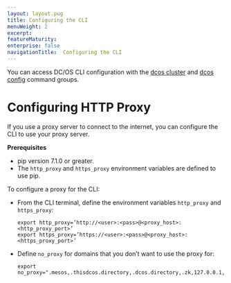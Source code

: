 ```yaml
---
layout: layout.pug
title: Configuring the CLI
menuWeight: 2
excerpt:
featureMaturity:
enterprise: false
navigationTitle:  Configuring the CLI
---
```


<!-- This source repo for this topic is https://github.com/dcos/dcos-docs -->


You can access DC/OS CLI configuration with the [dcos cluster](/docs/1.10/cli/command-reference/dcos-cluster/) and [dcos config](/docs/1.10/cli/command-reference/dcos-config/) command groups.


# Configuring HTTP Proxy

If you use a proxy server to connect to the internet, you can configure the CLI to use your proxy server.

**Prerequisites**

*   pip version 7.1.0 or greater.
*   The `http_proxy` and `https_proxy` environment variables are defined to use pip.

To configure a proxy for the CLI:

*   From the CLI terminal, define the environment variables `http_proxy` and `https_proxy`:

        export http_proxy=’http://<user>:<pass>@<proxy_host>:<http_proxy_port>’
        export https_proxy=’https://<user>:<pass>@<proxy_host>:<https_proxy_port>’


*   Define `no_proxy` for domains that you don’t want to use the proxy for:

        export no_proxy=".mesos,.thisdcos.directory,.dcos.directory,.zk,127.0.0.1,localhost,foo.bar.com,.baz.com”
